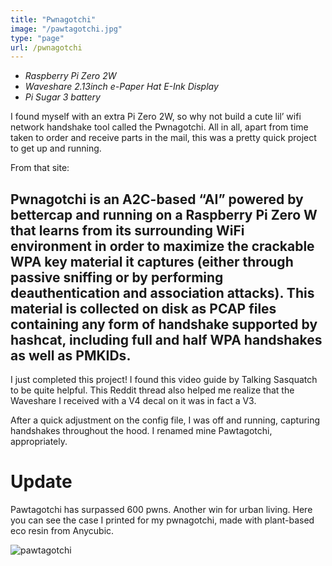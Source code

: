 ```yaml
---
title: "Pwnagotchi"
image: "/pawtagotchi.jpg"
type: "page"
url: /pwnagotchi
---
```


- *Raspberry Pi Zero 2W*
- *Waveshare 2.13inch e-Paper Hat E-Ink Display*
- *Pi Sugar 3 battery*

I found myself with an extra Pi Zero 2W, so why not build a cute lil’ wifi network handshake tool called the Pwnagotchi. All in all, apart from time taken to order and receive parts in the mail, this was a pretty quick project to get up and running. 

From that site:
## Pwnagotchi is an A2C-based “AI” powered by bettercap and running on a Raspberry Pi Zero W that learns from its surrounding WiFi environment in order to maximize the crackable WPA key material it captures (either through passive sniffing or by performing deauthentication and association attacks). This material is collected on disk as PCAP files containing any form of handshake supported by hashcat, including full and half WPA handshakes as well as PMKIDs.

I just completed this project! I found this video guide by Talking Sasquatch to be quite helpful. This Reddit thread also helped me realize that the Waveshare I received with a V4 decal on it was in fact a V3.

After a quick adjustment on the config file, I was off and running, capturing handshakes throughout the hood. I renamed mine Pawtagotchi, appropriately.

# Update
Pawtagotchi has surpassed 600 pwns. Another win for urban living. Here you can see the case I printed for my pwnagotchi, made with plant-based eco resin from Anycubic.

![pawtagotchi](/pawtagotchi.jpg)